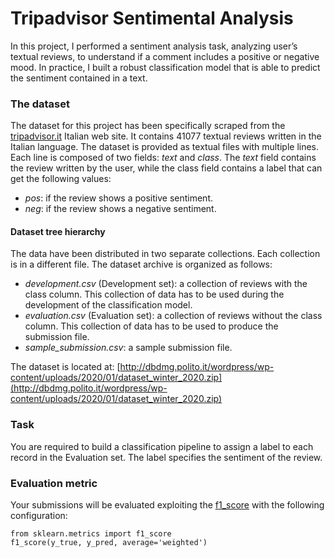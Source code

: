 # Tripadvisor Sentimental Analysis

In this project, I performed a sentiment analysis task, analyzing user’s textual reviews, to understand if a comment includes a positive or negative mood.
In practice, I built a robust classification model that is able to predict the sentiment contained in a text.

### The dataset

The dataset for this project has been specifically scraped from the [tripadvisor.it](https://tripadvisor.it) Italian web site. It contains 41077 textual reviews written in the Italian language.
The dataset is provided as textual files with multiple lines. Each line is composed of two fields: *text* and *class*. The *text* field contains the review written by the user, while the class field contains a label that can get the following values:
- *pos*: if the review shows a positive sentiment.
- *neg*: if the review shows a negative sentiment.

#### Dataset tree hierarchy
The data have been distributed in two separate collections. Each collection is in a different file.
The dataset archive is organized as follows:
- *development.csv* (Development set): a collection of reviews with the class column. This collection of data has to be used during the development of the classification model.
- *evaluation.csv* (Evaluation set): a collection of reviews without the class column. This collection of data has to be used to produce the submission file.
- *sample_submission.csv*: a sample submission file.

The dataset is located at:
[http://dbdmg.polito.it/wordpress/wp-content/uploads/2020/01/dataset_winter_2020.zip](http://dbdmg.polito.it/wordpress/wp-content/uploads/2020/01/dataset_winter_2020.zip)

### Task
You are required to build a classification pipeline to assign a label to each record in the Evaluation set.
The label specifies the sentiment of the review.

### Evaluation metric
Your submissions will be evaluated exploiting the [f1_score](https://scikit-learn.org/stable/modules/generated/sklearn.metrics.f1_score.html) with the following configuration:

    from sklearn.metrics import f1_score
    f1_score(y_true, y_pred, average='weighted')
